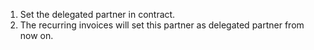 1.  Set the delegated partner in contract.
2.  The recurring invoices will set this partner as delegated partner
    from now on.
